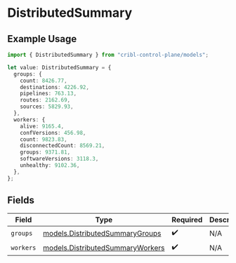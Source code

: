# DistributedSummary

## Example Usage

```typescript
import { DistributedSummary } from "cribl-control-plane/models";

let value: DistributedSummary = {
  groups: {
    count: 8426.77,
    destinations: 4226.92,
    pipelines: 763.13,
    routes: 2162.69,
    sources: 5829.93,
  },
  workers: {
    alive: 9165.4,
    confVersions: 456.98,
    count: 9823.83,
    disconnectedCount: 8569.21,
    groups: 9371.81,
    softwareVersions: 3118.3,
    unhealthy: 9102.36,
  },
};
```

## Fields

| Field                                                                      | Type                                                                       | Required                                                                   | Description                                                                |
| -------------------------------------------------------------------------- | -------------------------------------------------------------------------- | -------------------------------------------------------------------------- | -------------------------------------------------------------------------- |
| `groups`                                                                   | [models.DistributedSummaryGroups](../models/distributedsummarygroups.md)   | :heavy_check_mark:                                                         | N/A                                                                        |
| `workers`                                                                  | [models.DistributedSummaryWorkers](../models/distributedsummaryworkers.md) | :heavy_check_mark:                                                         | N/A                                                                        |